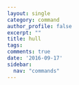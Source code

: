 ```yaml
---
layout: single
category: command
author_profile: false
excerpt: ""
title: hull
tags:
comments: true
date: '2016-09-17'
sidebar:
  nav: "commands"
---
```

